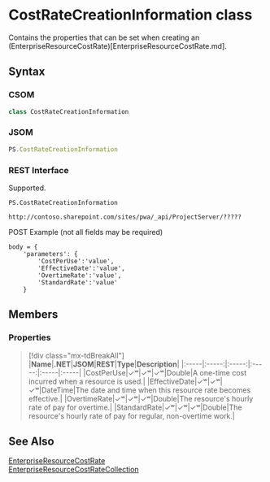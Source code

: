 [comment]: # (Name:CostRateCreationInformation)
[comment]: # (Name:Microsoft.ProjectServer.CostRateCreationInformation)
[comment]: # (Type:class)
[comment]: # (Status:Verified)

# <a name="name"></a>CostRateCreationInformation class

<a name="description"></a>Contains the properties that can be set when creating an (EnterpriseResourceCostRate)[EnterpriseResourceCostRate.md].

## <a name="syntax"></a>Syntax

### CSOM

```cs
class CostRateCreationInformation 
```
### JSOM

```javascript
PS.CostRateCreationInformation
```
### REST Interface

Supported.

```
PS.CostRateCreationInformation

http://contoso.sharepoint.com/sites/pwa/_api/ProjectServer/?????
```
POST Example (not all fields may be required)
```
body = {
	'parameters': {
		'CostPerUse':'value', 
		'EffectiveDate':'value', 
		'OvertimeRate':'value', 
		'StandardRate':'value'		
	}
```

## <a name="members"></a>Members

### <a name="properties"></a>Properties
> [!div class="mx-tdBreakAll"]
|**Name**|**.NET**|**JSOM**|**REST**|**Type**|**Description**|
|:-----|:-----:|:-----:|:-----:|:-----|:-----|
|<a name="CostPerUse"></a>CostPerUse|&#x2713;&#x02B7;|&#x2713;&#x02B7;|&#x2713;&#x02B7;|Double|A one-time cost incurred when a resource is used.|
|<a name="EffectiveDate"></a>EffectiveDate|&#x2713;&#x02B7;|&#x2713;&#x02B7;|&#x2713;&#x02B7;|DateTime|The date and time when this resource rate becomes effective.|
|<a name="OvertimeRate"></a>OvertimeRate|&#x2713;&#x02B7;|&#x2713;&#x02B7;|&#x2713;&#x02B7;|Double|The resource's hourly rate of pay for overtime.|
|<a name="StandardRate"></a>StandardRate|&#x2713;&#x02B7;|&#x2713;&#x02B7;|&#x2713;&#x02B7;|Double|The resource's hourly rate of pay for regular, non-overtime work.|

## <a name="seeAlso"></a>See Also

[EnterpriseResourceCostRate](EnterpriseResourceCostRate.md)<br/>
[EnterpriseResourceCostRateCollection](EnterpriseResourceCostRateCollection.md)<br/>
